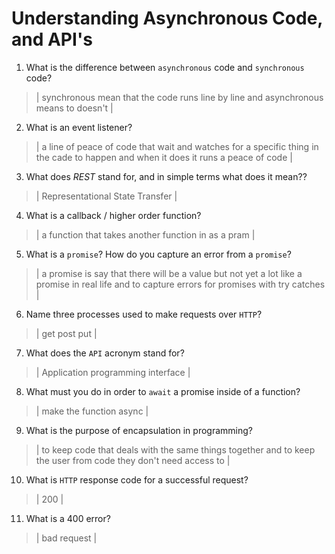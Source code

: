 # Understanding Asynchronous Code, and API's
01. What is the difference between `asynchronous` code and `synchronous` code?

  > | synchronous mean that the code runs line by line and asynchronous means to doesn't |

02. What is an event listener?

  > | a line of peace of code that wait and watches for a specific thing in the cade to happen and when it does it runs a peace of code  |

03. What does *REST* stand for, and in simple terms what does it mean??

  > | Representational State Transfer |

04. What is a callback / higher order function?

  > | a function that takes another function in as a pram |

05. What is a `promise`? How do you capture an error from a `promise`?

  > | a promise is say that there will be a value but not yet a lot like a promise in real life and to capture errors for promises with try catches |

06. Name three processes used to make requests over `HTTP`?

  > | get post put |

07. What does the `API` acronym stand for?

  > | Application programming interface |

08. What must you do in order to `await` a promise inside of a function?

  > | make the function async |

09. What is the purpose of encapsulation in programming?

  > | to keep code that deals with the same things together and to keep the user from code they don't need access to |

10. What is `HTTP` response code for a successful request?

  > | 200 |

11. What is a 400 error?

  > | bad request |
